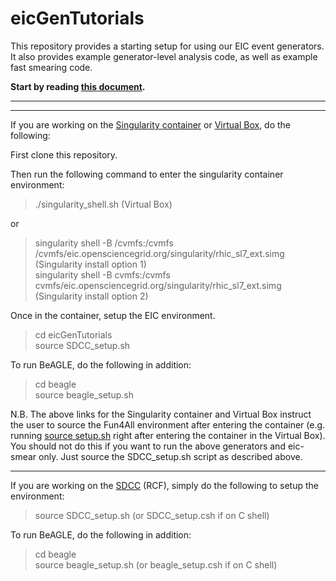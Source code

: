 # eicGenTutorials
This repository provides a starting setup for using our EIC event generators. It also provides example generator-level analysis code, as well as example fast smearing code.

**Start by reading [this document](https://drive.google.com/file/d/1RiiveVGhMEIzmtNQYr4a2U0ghGo0w3Hl/view?usp=sharing).**

<hr/>
<hr/>

If you are working on the [Singularity container](https://github.com/ECCE-EIC/Singularity) or [Virtual Box](https://github.com/eic/Singularity/blob/master/VirtualBox.md), do the following:

First clone this repository. 

Then run the following command to enter the singularity container environment:
> ./singularity_shell.sh (Virtual Box)

or

> singularity shell -B /cvmfs:/cvmfs /cvmfs/eic.opensciencegrid.org/singularity/rhic_sl7_ext.simg (Singularity install option 1)  
> singularity shell -B cvmfs:/cvmfs cvmfs/eic.opensciencegrid.org/singularity/rhic_sl7_ext.simg   (Singularity install option 2)  

Once in the container, setup the EIC environment.
> cd eicGenTutorials  
> source SDCC_setup.sh

To run BeAGLE, do the following in addition:
> cd beagle  
> source beagle_setup.sh  

N.B. The above links for the Singularity container and Virtual Box instruct the user to source the Fun4All environment after entering the container (e.g. running <ins>source setup.sh</ins> right after entering the container in the Virtual Box). You should not do this if you want to run the above generators and eic-smear only. Just source the SDCC_setup.sh script as described above.

<hr/>

If you are working on the [SDCC](https://www.sdcc.bnl.gov/) (RCF), simply do the following to setup the environment:
> source SDCC_setup.sh (or SDCC_setup.csh if on C shell)

To run BeAGLE, do the following in addition:
> cd beagle  
> source beagle_setup.sh (or beagle_setup.csh if on C shell)  

<br/>


